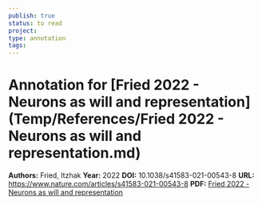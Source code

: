 ```yaml
---
publish: true
status: to read
project:
type: annotation
tags:
---
```

# Annotation for [Fried 2022 - Neurons as will and representation](Temp/References/Fried 2022 - Neurons as will and representation.md)

**Authors:** Fried, Itzhak
**Year:** 2022
**DOI:** 10.1038/s41583-021-00543-8
**URL:** https://www.nature.com/articles/s41583-021-00543-8
**PDF:** [Fried 2022 - Neurons as will and representation](Papers/PDFs/Fried%202022%20-%20Neurons%20as%20will%20and%20representation.pdf)
